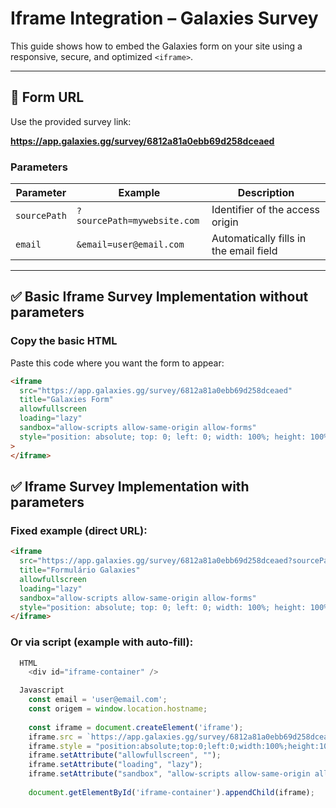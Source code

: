 # Iframe Integration – Galaxies Survey

This guide shows how to embed the Galaxies form on your site using a responsive, secure, and optimized `<iframe>`.

---

## 🔗 Form URL

Use the provided survey link:

**https://app.galaxies.gg/survey/6812a81a0ebb69d258dceaed**

### Parameters

| Parameter    | Example                          | Description                                  |
| ------------ | -------------------------------- | -------------------------------------------- |
| `sourcePath` | `?sourcePath=mywebsite.com`      | Identifier of the access origin              |
| `email`      | `&email=user@email.com`          | Automatically fills in the email field       |

---

## ✅ Basic Iframe Survey Implementation without parameters

### Copy the basic HTML

Paste this code where you want the form to appear:

```html
<iframe
  src="https://app.galaxies.gg/survey/6812a81a0ebb69d258dceaed"
  title="Galaxies Form"
  allowfullscreen
  loading="lazy"
  sandbox="allow-scripts allow-same-origin allow-forms"
  style="position: absolute; top: 0; left: 0; width: 100%; height: 100%; border: 0;"
>
</iframe>
```

## ✅ Iframe Survey Implementation with parameters

### Fixed example (direct URL):

```html
<iframe
  src="https://app.galaxies.gg/survey/6812a81a0ebb69d258dceaed?sourcePath=meusite.com.br&email=test@email.com"
  title="Formulário Galaxies"
  allowfullscreen
  loading="lazy"
  sandbox="allow-scripts allow-same-origin allow-forms"
  style="position: absolute; top: 0; left: 0; width: 100%; height: 100%; border: 0;">
</iframe>

```

### Or via script (example with auto-fill):
```javascript 
  HTML
    <div id="iframe-container" />

  Javascript
    const email = 'user@email.com';
    const origem = window.location.hostname;
    
    const iframe = document.createElement('iframe');
    iframe.src = `https://app.galaxies.gg/survey/6812a81a0ebb69d258dceaed?sourcePath=${origem}&email=${encodeURIComponent(email)}`;
    iframe.style = "position:absolute;top:0;left:0;width:100%;height:100%;border:0;";
    iframe.setAttribute("allowfullscreen", "");
    iframe.setAttribute("loading", "lazy");
    iframe.setAttribute("sandbox", "allow-scripts allow-same-origin allow-forms");
    
    document.getElementById('iframe-container').appendChild(iframe);

```


